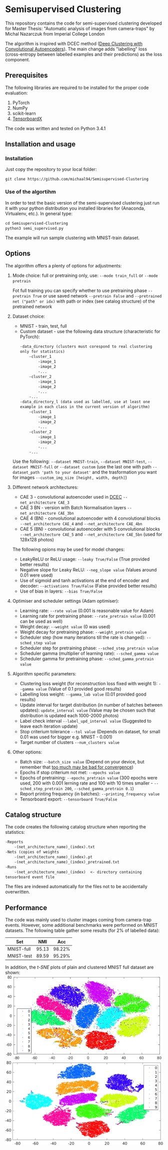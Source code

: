 # Semisupervised Clustering

This repository contains the code for semi-supervised clustering developed for Master Thesis: "Automatic analysis of images from camera-traps" by Michal Nazarczuk from Imperial College London

The algorithm is inspired with DCEC method ([Deep Clustering with Convolutional Autoencoders](https://xifengguo.github.io/papers/ICONIP17-DCEC.pdf)). The main change adds "labelling" loss (cross-entropy between labelled examples and their predictions) as the loss component.

## Prerequisites

The following libraries are required to be installed for the proper code evaluation:

1. PyTorch 
2. NumPy
3. scikit-learn
4. [TensorboardX](https://github.com/lanpa/tensorboardX)

The code was written and tested on Python 3.4.1

## Installation and usage

### Installation

Just copy the repository to your local folder:
```
git clone https://github.com/michaal94/Semisupervised-Clustering
```

### Use of the algortihm

In order to test the basic version of the semi-supervised clustering just run it with your python distribution you installed libraries for (Anaconda, Virtualenv, etc.). In general type:

```
cd Semisupervised-Clustering
python3 semi_supervised.py
```
The example will run sample clustering with MNIST-train dataset.

## Options

The algorithm offers a plenty of options for adjustments:
1. Mode choice: full or pretraining only, use:
    ```--mode train_full``` or ```--mode pretrain```
    
    Fot full training you can specify whether to use pretraining phase ```--pretrain True``` or use saved network ```--pretrain False``` and 
    ```--pretrained net ("path" or idx)``` with path or index (see catalog structure) of the pretrained network
2. Dataset choice:
    + MNIST - train, test, full
    + Custom dataset - use the following data structure (characteristic for PyTorch):
        ```
        -data_directory (clusters must corespond to real clustering only for statistics)
            -cluster_1
                -image_1
                -image_2
                -...
            -cluster_2
                -image_1
                -image_2
                -...
            -...
        -data_directory_l (data used as labelled, use at least one example in each class in the current version of algorithm)
            -cluster_1
                -image_1
                -image_2
                -...
            -cluster_2
                -image_1
                -image_2
                -...
            -...
        ```
    Use the following: ```--dataset MNIST-train```, 
    ```--dataset MNIST-test```, 
    ```--dataset MNIST-full``` or 
    ```--dataset custom``` (use the last one with path 
    ```--dataset_path 'path to your dataset'``` 
    and the trasformation you want for images 
    ```--custom_img_size [height, width, depth]```)
3. Different network architectures:
    + CAE 3 - convolutional autoencoder used in [DCEC](https://xifengguo.github.io/papers/ICONIP17-DCEC.pdf) ```--net_architecture CAE_3```
    + CAE 3 BN - version with Batch Normalisation layers ```--net_architecture CAE_3bn```
    + CAE 4 (BN) - convolutional autoencoder with 4 convolutional blocks ```--net_architecture CAE_4``` and ```--net_architecture CAE_4bn```
    + CAE 5 (BN) - convolutional autoencoder with 5 convolutional blocks ```--net_architecture CAE_5``` and ```--net_architecture CAE_5bn``` (used for 128x128 photos)
    
    The following opions may be used for model changes:
    + LeakyReLU or ReLU usage: ```--leaky True/False``` (True provided better results)  
    + Negative slope for Leaky ReLU: ```--neg_slope value``` (Values around 0.01 were used)
    + Use of sigmoid and tanh activations at the end of encoder and decoder: ```--activations True/False``` (False provided better results)
    + Use of bias in layers: ```--bias True/False```
4. Optimiser and scheduler settings (Adam optimiser):
    + Learning rate: ```--rate value``` (0.001 is reasonable value for Adam)
    + Learning rate for pretraining phase: ```--rate_pretrain value``` (0.001 can be used as well)
    + Weight decay: ```--weight value``` (0 was used)
    + Weight decay for pretraining phase: ```--weight_pretrain value```
    + Scheduler step (how many iterations till the rate is changed): ```--sched_step value```
    + Scheduler step for pretraining phase: ```--sched_step_pretrain value```
    + Scheduler gamma (multiplier of learning rate): ```--sched_gamma value```
    + Scheduler gamma for pretraining phase: ```--sched_gamma_pretrain value```
5. Algorithm specific parameters:
    + Clustering loss weight (for reconstruction loss fixed with weight 1): ```--gamma value``` (Value of 0.1 provided good results)
    + Labelling loss weight: ```--gamma_lab value``` (0.01 provided good results)
    + Update interval for target distribution (in number of batches between updates): ```update_interval value``` (Value may be chosen such that distribution is updated each 1000-2000 photos)
    + Label check interval ```--label_upd_interval value``` (Suggested to leave each iteration update)
    + Stop criterium tolerance ```--tol value``` (Depends on dataset, for small 0.01 was used for bigger e.g. MNIST - 0.001)
    + Target number of clusters ```--num_clusters value```
6. Other options:
    + Batch size: ```--batch_size value``` (Depend on your device, but remember that [too much may be bad for convergence](https://towardsdatascience.com/recent-advances-for-a-better-understanding-of-deep-learning-part-i-5ce34d1cc914))
    + Epochs if stop criterium not met: ```--epochs value```
    + Epochs of pretraining: ```--epochs_pretrain value``` (300 epochs were used, 200 with 0.001 lerning rate and 100 with 10 times smaller - ```--sched_step_pretrain 200```, ```--sched_gamma_pretrain 0.1```)
    + Report printing frequency (in batches): ```--printing_frequency value```
    + Tensorboard export: ```--tensorboard True/False```
    
## Catalog structure
    
The code creates the following catalog structure when reporting the statistics:
```
-Reports
    -(net_architecture_name)_(index).txt
-Nets (copies of weights
    -(net_architecture_name)_(index).pt
    -(net_architecture_name)_(index)_pretrained.txt
-Runs
    -(net_architecture_name)_(index)  <- directory containing tensorboard event file
```
The files are indexed automatically for the files not to be accidentally overwritten. 

## Performance

The code was mainly used to cluster images coming from camera-trap events. However, some additional benchmarks were performed on MNIST datasets. The following table gather some results (for 2% of labelled data):

Set |  NMI  |    Acc 
---|---|---
MNIST-full | 95.13 | 98.22% 
MNIST-test | 89.59 | 95.29% 

In addition, the _t-SNE_ plots of plain and clustered MNIST full dataset are shown:
![asd](/MNIST_results/MNIST_plain.jpg)
![asd](/MNIST_results/MNIST_trained.jpg)







